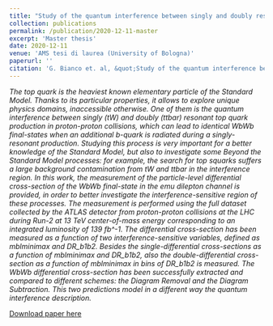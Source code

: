 ```yaml
---
title: "Study of the quantum interference between singly and doubly resonant top-quark production in proton-proton collisions at the LHC with the ATLAS detector"
collection: publications
permalink: /publication/2020-12-11-master
excerpt: 'Master thesis'
date: 2020-12-11
venue: 'AMS tesi di laurea (University of Bologna)'
paperurl: ''
citation: 'G. Bianco et. al, &quot;Study of the quantum interference between singly and doubly resonant top-quark production in proton-proton collisions at the LHC with the ATLAS detector&quot; (2020).'
---
```

*The top quark is the heaviest known elementary particle of the Standard Model. Thanks to its particular properties, it allows to explore unique physics domains, inaccessible otherwise. One of them is the quantum interference between singly (tW) and doubly (ttbar) resonant top quark production in proton-proton collisions, which can lead to identical WbWb final-states when an additional b-quark is radiated during a singly-resonant production. Studying this process is very important for a better knowledge of the Standard Model, but also to investigate some Beyond the Standard Model processes: for example, the search for top squarks suffers a large background contamination from tW and ttbar in the interference region. In this work, the measurement of the particle-level differential cross-section of the WbWb final-state in the emu dilepton channel is provided, in order to better investigate the interference-sensitive region of these processes. The measurement is performed using the full dataset collected by the ATLAS detector from proton-proton collisions at the LHC during Run-2 at 13 TeV center-of-mass energy corresponding to an integrated luminosity of 139 fb^-1. The differential cross-section has been measured as a function of two interference-sensitive variables, defined as mblminimax and DR_b1b2. Besides the single-differential cross-sections as a function of mblminimax and DR_b1b2, also the double-differential cross-section as a function of mblminimax in bins of DR_b1b2 is measured. The WbWb differential cross-section has been successfully extracted and compared to different schemes: the Diagram Removal and the Diagram Subtraction. This two predictions model in a different way the quantum interference description.*

[Download paper here](http://JustWhit3.github.io/files/master.pdf)